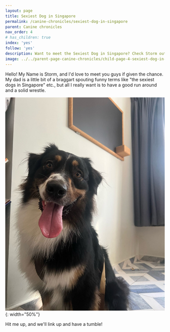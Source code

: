 ```yaml
---
layout: page
title: Sexiest Dog in Singapore
permalink: /canine-chronicles/sexiest-dog-in-singapore
parent: Canine chronicles
nav_order: 4
# has_children: true 
index: 'yes'
follow: 'yes'
description: Want to meet the Sexiest Dog in Singapore? Check Storm out and judge for yourselves -- you'll come to the same conclusion for sure ;)
image: ../../parent-page-canine-chronicles/child-page-4-sexiest-dog-in-singapore/sexiest-dog-in-singapore.jpeg
---
```


Hello! My Name is Storm, and I'd love to meet you guys if given the chance. My dad is a little bit of a braggart spouting funny terms like "the sexiest dogs in Singapore" etc., but all I really want is to have a good run around and a solid wrestle.

![The Sexiest Dog in Singapore - Storm](../../parent-page-canine-chronicles/child-page-4-sexiest-dog-in-singapore/sexiest-dog-in-singapore.jpeg){: width="50%"}

Hit me up, and we'll link up and have a tumble!